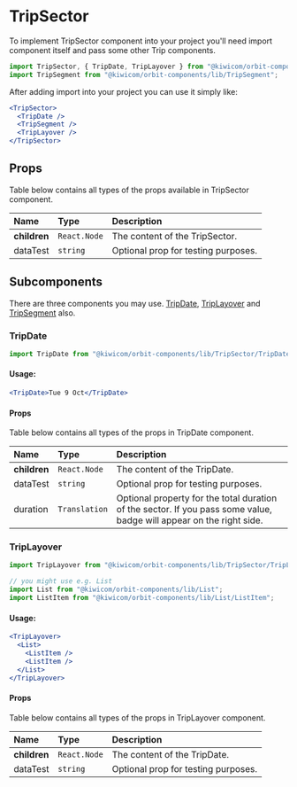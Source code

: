 # TripSector

To implement TripSector component into your project you'll need import component itself and pass some other Trip components.

```jsx
import TripSector, { TripDate, TripLayover } from "@kiwicom/orbit-components/lib/TripSector";
import TripSegment from "@kiwicom/orbit-components/lib/TripSegment";
```

After adding import into your project you can use it simply like:

```jsx
<TripSector>
  <TripDate />
  <TripSegment />
  <TripLayover />
</TripSector>
```

## Props

Table below contains all types of the props available in TripSector component.

| Name         | Type         | Description                         |
| :----------- | :----------- | :---------------------------------- |
| **children** | `React.Node` | The content of the TripSector.      |
| dataTest     | `string`     | Optional prop for testing purposes. |

## Subcomponents

There are three components you may use. [TripDate](#tripdate), [TripLayover](#triplayover) and [TripSegment](../TripSegment) also.

### TripDate

```jsx
import TripDate from "@kiwicom/orbit-components/lib/TripSector/TripDate";
```

#### Usage:

```jsx
<TripDate>Tue 9 Oct</TripDate>
```

#### Props

Table below contains all types of the props in TripDate component.

| Name         | Type          | Description                                                                                                          |
| :----------- | :------------ | :------------------------------------------------------------------------------------------------------------------- |
| **children** | `React.Node`  | The content of the TripDate.                                                                                         |
| dataTest     | `string`      | Optional prop for testing purposes.                                                                                  |
| duration     | `Translation` | Optional property for the total duration of the sector. If you pass some value, badge will appear on the right side. |

### TripLayover

```jsx
import TripLayover from "@kiwicom/orbit-components/lib/TripSector/TripLayover";

// you might use e.g. List
import List from "@kiwicom/orbit-components/lib/List";
import ListItem from "@kiwicom/orbit-components/lib/List/ListItem";
```

#### Usage:

```jsx
<TripLayover>
  <List>
    <ListItem />
    <ListItem />
  </List>
</TripLayover>
```

#### Props

Table below contains all types of the props in TripLayover component.

| Name         | Type         | Description                         |
| :----------- | :----------- | :---------------------------------- |
| **children** | `React.Node` | The content of the TripDate.        |
| dataTest     | `string`     | Optional prop for testing purposes. |

